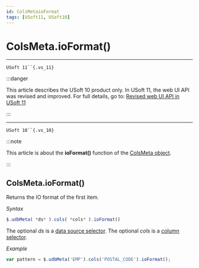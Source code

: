 ```yaml
---
id: ColsMetaioFormat
tags: [USoft11, USoft10]
---
```

# ColsMeta.ioFormat()



----

`USoft 11``{.vs_11}`


:::danger

This article describes the USoft 10 product only.
In USoft 11, the web UI API was revised and improved. For full details, go to:
[Revised web UI API in USoft 11](/docs/Web_and_app_UIs/UDB_udb/Revised_web_UI_API_in_USoft_11.md)

:::

----

`USoft 10``{.vs_10}`


:::note

This article is about the **ioFormat()** function of the [ColsMeta object](/docs/Web_and_app_UIs/UDB_ColsMeta).

:::

## **ColsMeta.ioFormat()**

Returns the IO format of the first item.

*Syntax*

```js
$.udbMeta( *ds* ).cols( *cols* ).ioFormat()
```

The optional *ds* is a [data source selector](/docs/Web_and_app_UIs/UDB_DataSourceMetaContainer/UDB_DataSourceMetaContainer_object.md). The optional *cols* is a [column selector](/docs/Web_and_app_UIs/UDB_ColsMeta/UDB_ColsMeta_object.md).

*Example*

```js
var pattern = $.udbMeta('EMP').cols('POSTAL_CODE').ioFormat();
```

 